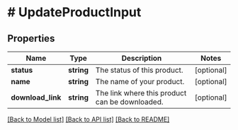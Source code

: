 # # UpdateProductInput

## Properties

Name | Type | Description | Notes
------------ | ------------- | ------------- | -------------
**status** | **string** | The status of this product. | [optional]
**name** | **string** | The name of your product. | [optional]
**download_link** | **string** | The link where this product can be downloaded. | [optional]

[[Back to Model list]](../../README.md#models) [[Back to API list]](../../README.md#endpoints) [[Back to README]](../../README.md)
